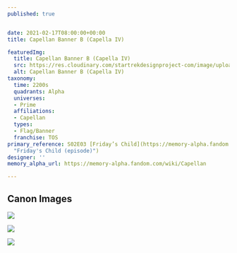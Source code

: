```yaml
---
published: true


date: 2021-02-17T08:00:00+00:00
title: Capellan Banner B (Capella IV)

featuredImg:
  title: Capellan Banner B (Capella IV)
  src: https://res.cloudinary.com/startrekdesignproject-com/image/upload/v1613604653/CapellaBannerB.png
  alt: Capellan Banner B (Capella IV)
taxonomy:
  time: 2200s
  quadrants: Alpha
  universes:
  - Prime
  affiliations:
  - Capellan
  types:
  - Flag/Banner
  franchise: TOS
primary_reference: S02E03 [Friday’s Child](https://memory-alpha.fandom.com/wiki/Friday%27s_Child_(episode)
  "Friday's Child (episode)")
designer: ''
memory_alpha_url: https://memory-alpha.fandom.com/wiki/Capellan

---
```

## Canon Images

![](https://res.cloudinary.com/startrekdesignproject-com/image/upload/v1613604653/_065.jpg)

![](https://res.cloudinary.com/startrekdesignproject-com/image/upload/v1613604653/_066.jpg)

![](https://res.cloudinary.com/startrekdesignproject-com/image/upload/v1613604653/_060.jpg)